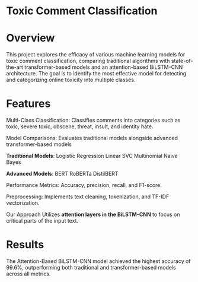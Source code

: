 # **Toxic Comment Classification**

# Overview

This project explores the efficacy of various machine learning models for toxic comment classification, comparing traditional algorithms with state-of-the-art transformer-based models and an attention-based BiLSTM-CNN architecture. The goal is to identify the most effective model for detecting and categorizing online toxicity into multiple classes.

# Features

Multi-Class Classification: Classifies comments into categories such as toxic, severe toxic, obscene, threat, insult, and identity hate.

Model Comparisons: Evaluates traditional models alongside advanced transformer-based models

**Traditional Models**:
Logistic Regression
Linear SVC
Multinomial Naive Bayes

**Advanced Models**:
BERT
RoBERTa
DistilBERT

Performance Metrics: Accuracy, precision, recall, and F1-score.

Preprocessing: Implements text cleaning, tokenization, and TF-IDF vectorization.

Our Approach Utilizes **attention layers in the BiLSTM-CNN** to focus on critical parts of the input text.

# Results

The Attention-Based BiLSTM-CNN model achieved the highest accuracy of 99.6%, outperforming both traditional and transformer-based models across all metrics.
